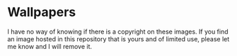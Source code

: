 # Wallpapers

I have no way of knowing if there is a copyright on these images. If you find an image hosted in this repository that is yours and of limited use, please let me know and I will remove it.

